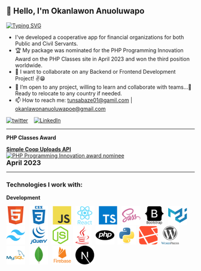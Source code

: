 ## 👋 Hello, I'm Okanlawon Anuoluwapo
 
[![Typing SVG](https://readme-typing-svg.herokuapp.com/?lines=Welcome+to+my+Github+Profile;I'm+a+Sofware+Engineer;Proficient+and+Resilient;With+over+5+years+of+work+experience)](https://git.io/typing-svg)


- I've developed a cooperative app for financial organizations for both Public and Civil Servants. 
- 🏆 My package was nominated for the PHP Programming Innovation Award on the PHP Classes site in April 2023 and won the third position worldwide.
- 👯 I want to collaborate on any Backend or Frontend Development Project! ✌😁
- 🤔 I’m open to any project, willing to learn and collaborate with teams...🙏 Ready to relocate to any country if needed.
- 📫 How to reach me: tunsabaze01@gamil.com | okanlawonanuoluwapoe@gmail.com

  
[<img alt="twitter" src="https://img.shields.io/badge/twitter-%230077B5.svg?&style=for-the-badge&logo=twitter&logoColor=white"/>](https://twitter/tunsabaze) &nbsp;&nbsp; [<img alt="LinkedIn" src="https://img.shields.io/badge/linkedin-%230077B5.svg?&style=for-the-badge&logo=linkedin&logoColor=white"/>](https://www.linkedin.com/in/anuoluwapo-okanlawon-30a27b1b5/)

---

**PHP Classes Award**

<b><a href="https://www.phpclasses.org/package/12835-PHP-Store-financial-data-in-SQL-server-from-Excel-file.html">Simple Coop Uploads API</a></b><br>
   <a href="https://www.phpclasses.org/award/innovation/"><img src="https://www.phpclasses.org/award/innovation/nominee.gif" width="89" height="89" alt="PHP Programming Innovation award nominee" title="PHP Programming Innovation award nominee" border="0"></a><br><b><span style="font-size: large">April 2023<br></span></b>

---

### Technologies I work with:

**Development**


<img src="https://github.com/devicons/devicon/blob/master/icons/html5/html5-original.svg" title="HTML5" alt="HTML" width="50" height="50"/>&nbsp;&nbsp;&nbsp;<img src="https://github.com/devicons/devicon/blob/master/icons/css3/css3-plain-wordmark.svg"  title="CSS3" alt="CSS" width="50" height="50"/>&nbsp;&nbsp;&nbsp;<img src="https://github.com/devicons/devicon/blob/master/icons/javascript/javascript-original.svg" title="Javascript" alt="Javascript" width="50" height="50">&nbsp;&nbsp;&nbsp;<img src="https://github.com/devicons/devicon/blob/master/icons/react/react-original-wordmark.svg" title="React" alt="React" width="50" height="50">&nbsp;&nbsp;&nbsp;<img src="https://github.com/devicons/devicon/blob/master/icons/typescript/typescript-original.svg" title="TypeScript" alt="Typescript" width="50" height="50">&nbsp;&nbsp;&nbsp;<img src="https://github.com/devicons/devicon/blob/master/icons/sass/sass-original.svg" title="SASS" alt="SASS" width="50" height="50">&nbsp;&nbsp;&nbsp;<img src="https://github.com/devicons/devicon/blob/master/icons/bootstrap/bootstrap-plain-wordmark.svg" title="Bootstrap" alt="Bootstrap" width="50" height="50">&nbsp;&nbsp;&nbsp;<img src="https://github.com/devicons/devicon/blob/master/icons/materialui/materialui-original.svg" title="Materail UI" alt="Material UI logo" width="50" height="50">&nbsp;&nbsp;&nbsp;<img src="https://github.com/devicons/devicon/blob/master/icons/tailwindcss/tailwindcss-plain.svg" title="Tailwind" alt="TailwindCSS logo" width="50" height="50">&nbsp;&nbsp;&nbsp;<img src="https://github.com/devicons/devicon/blob/master/icons/jquery/jquery-plain-wordmark.svg" title="jQuery" alt="jQuery" width="50" height="50">&nbsp;&nbsp;<img src="https://github.com/devicons/devicon/blob/master/icons/nodejs/nodejs-plain.svg" title="NodeJS" alt="NodeJS" width="50" height="50">&nbsp;&nbsp;<img src="https://github.com/devicons/devicon/blob/master/icons/java/java-plain.svg" title="Java" alt="Java" width="50" height="50">&nbsp;&nbsp;&nbsp;<img src="https://github.com/devicons/devicon/blob/master/icons/php/php-plain.svg" title="PHP" alt="PHP" width="50" height="50">&nbsp;&nbsp;<img src="https://github.com/devicons/devicon/blob/master/icons/python/python-original.svg" title="PythonFlask" alt="PythonFlask" width="50" height="50">&nbsp;&nbsp;<img src="https://github.com/devicons/devicon/blob/master/icons/laravel/laravel-plain.svg" title="Laravel" alt="Laravel" width="50" height="50">&nbsp;&nbsp;<img src="https://github.com/devicons/devicon/blob/master/icons/wordpress/wordpress-original.svg" title="WordPress" alt="WordPress" width="50" height="50">&nbsp;&nbsp;&nbsp;<img src="https://github.com/devicons/devicon/blob/master/icons/mysql/mysql-original-wordmark.svg" title="MySQL"  alt="MySQL" width="50" height="50"/>&nbsp;&nbsp;&nbsp;<img src="https://github.com/devicons/devicon/blob/master/icons/mongodb/mongodb-original.svg" title="MongoDB" alt="MongoDB" width="50" height="50"/>&nbsp;&nbsp;&nbsp;<img src="https://github.com/devicons/devicon/blob/master/icons/firebase/firebase-plain-wordmark.svg" title="Firebase" alt="Firebase" width="50" height="50"/>&nbsp;&nbsp;&nbsp;<img src="https://github.com/devicons/devicon/blob/master/icons/nextjs/nextjs-original.svg" title="NextJS" alt="NextJS" width="50" height="50">&nbsp;

